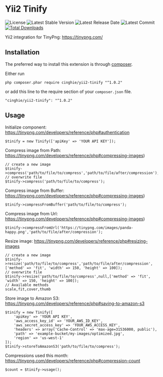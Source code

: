 # Yii2 Tinify

![License](https://img.shields.io/packagist/l/cinghie/yii2-tinify.svg)
![Latest Stable Version](https://img.shields.io/github/release/cinghie/yii2-tinify.svg)
![Latest Release Date](https://img.shields.io/github/release-date/cinghie/yii2-tinify.svg)
![Latest Commit](https://img.shields.io/github/last-commit/cinghie/yii2-tinify.svg)
[![Total Downloads](https://img.shields.io/packagist/dt/cinghie/yii2-tinify.svg)](https://packagist.org/packages/cinghie/yii2-tinify)

Yii2 integration for TinyPng: https://tinypng.com/

Installation
-----------------

The preferred way to install this extension is through [composer](http://getcomposer.org/download/).

Either run

```
php composer.phar require cinghie/yii2-tinify "^1.0.2"
```

or add this line to the require section of your `composer.json` file.

```
"cinghie/yii2-tinify": "^1.0.2"
```

Usage
-----------------

Initialize component: https://tinypng.com/developers/reference/php#authentication

```
$tinify = new Tinify(['apiKey' => 'YOUR API KEY']);
```

Compress image from Path: https://tinypng.com/developers/reference/php#compressing-images)

```
// create a new image
$tinify->compress('path/to/file/to/compress','path/to/file/after/compression');
// overwrite file
$tinify->compress('path/to/file/to/compress');
```

Compress image from Buffer: https://tinypng.com/developers/reference/php#compressing-images)

```
$tinify->compressFromBuffer('path/to/file/to/compress');
```

Compress image from Url: https://tinypng.com/developers/reference/php#compressing-images)

```
$tinify->compressFromUrl('https://tinypng.com/images/panda-happy.png','path/to/file/after/compression');
```

Resize image: https://tinypng.com/developers/reference/php#resizing-images

```
// create a new image
$tinify->resize('path/to/file/to/compress','path/to/file/after/compression',['method' => 'fit', 'width' => 150, 'height' => 100]);
// overwrite file
$tinify->resize('path/to/file/to/compress',null,['method' => 'fit', 'width' => 150, 'height' => 100]);
// Available methods
scale,fit,cover,thumb
```

Store image to Amazon S3: https://tinypng.com/developers/reference/php#saving-to-amazon-s3

```
$tinify = new Tinify([  
	'apiKey' => 'YOUR API KEY',  
	'aws_access_key_id' => 'YOUR_AWS_ID_KEY',  
	'aws_secret_access_key' => 'YOUR_AWS_ACCESS_KEY', 
	'headers' => array('Cache-Control' => 'max-age=31536000, public'),
	'path' => 'example-bucket/my-images/optimized.jpg', 
	'region' => 'us-west-1'
]);
$tinify->storeToAmazonS3('path/to/file/to/compress');
```

Compressions used this month: https://tinypng.com/developers/reference/php#compression-count

```
$count = $tinify->usage();
```
